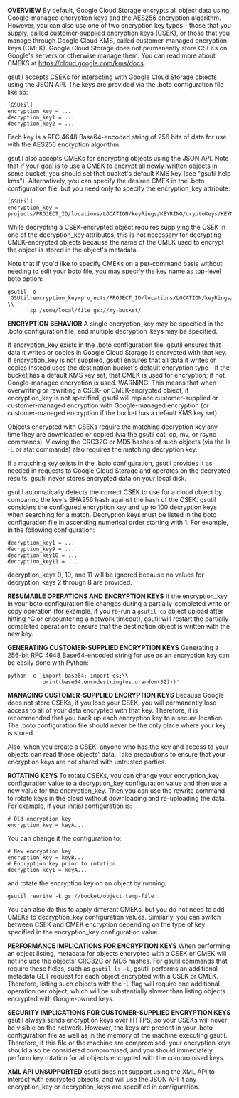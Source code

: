 <B>OVERVIEW</B>
  By default, Google Cloud Storage encrypts all object data using Google-managed
  encryption keys and the AES256 encryption algorithm. However, you can also use
  one of two encryption key types - those that you supply, called
  customer-supplied encryption keys (CSEK), or those that you manage through
  Google Cloud KMS, called customer-managed encryption keys (CMEK). Google Cloud
  Storage does not permanently store CSEKs on Google's servers or otherwise
  manage them. You can read more about CMEKS at
  https://cloud.google.com/kms/docs.

  gsutil accepts CSEKs for interacting with Google Cloud Storage objects using
  the JSON API. The keys are provided via the .boto configuration file like so:

    [GSUtil]
    encryption_key = ...
    decryption_key1 = ...
    decryption_key2 = ...

  Each key is a RFC 4648 Base64-encoded string of 256 bits of data for use
  with the AES256 encryption algorithm.

  gsutil also accepts CMEKs for encrypting objects using the JSON API. Note that
  if your goal is to use a CMEK to encrypt all newly-written objects in some
  bucket, you should set that bucket's default KMS key (see "gsutil help kms").
  Alternatively, you can specify the desired CMEK in the .boto configuration
  file, but you need only to specify the encryption_key attribute:

    [GSUtil]
    encryption_key = projects/PROJECT_ID/locations/LOCATION/keyRings/KEYRING/cryptoKeys/KEYNAME

  While decrypting a CSEK-encrypted object requires supplying the CSEK in one of
  the decryption_key attributes, this is not necessary for decrypting
  CMEK-encrypted objects because the name of the CMEK used to encrypt the
  object is stored in the object's metadata.

  Note that if you'd like to specify CMEKs on a per-command basis without
  needing to edit your boto file, you may specify the key name as top-level boto
  option:

    gsutil -o 'GSUtil:encryption_key=projects/PROJECT_ID/locations/LOCATION/keyRings/KEYRING/cryptoKeys/KEYNAME' \\
           cp /some/local/file gs://my-bucket/


<B>ENCRYPTION BEHAVIOR</B>
  A single encryption_key may be specified in the .boto configuration file,
  and multiple decryption_keys may be specified.

  If encryption_key exists in the .boto configuration file, gsutil ensures that
  data it writes or copies in Google Cloud Storage is encrypted with that key.
  If encryption_key is not supplied, gsutil ensures that all data it writes or
  copies instead uses the destination bucket's default encryption type - if the
  bucket has a default KMS key set, that CMEK is used for encryption; if not,
  Google-managed encryption is used.
  WARNING: This means that when overwriting or rewriting a CSEK- or
  CMEK-encrypted object, if encryption_key is not specified, gsutil will replace
  customer-supplied or customer-managed encryption with Google-managed
  encryption (or customer-managed encryption if the bucket has a default KMS key
  set).

  Objects encrypted with CSEKs require the matching decryption key any time they
  are downloaded or copied (via the gsutil cat, cp, mv, or rsync commands).
  Viewing the CRC32C or MD5 hashes of such objects (via the ls -L or stat
  commands) also requires the matching decryption key.

  If a matching key exists in the .boto configuration, gsutil provides it
  as needed in requests to Google Cloud Storage and operates on the
  decrypted results. gsutil never stores encrypted data on your local disk.

  gsutil automatically detects the correct CSEK to use for a cloud object by
  comparing the key's SHA256 hash against the hash of the CSEK. gsutil considers
  the configured encryption key and up to 100 decryption keys when searching for
  a match.  Decryption keys must be listed in the boto configuration file in
  ascending numerical order starting with 1. For example, in the following
  configuration:

    decryption_key1 = ...
    decryption_key9 = ...
    decryption_key10 = ...
    decryption_key11 = ...

  decryption_keys 9, 10, and 11 will be ignored because no values for
  decryption_keys 2 through 8 are provided.


<B>RESUMABLE OPERATIONS AND ENCRYPTION KEYS</B>
  If the encryption_key in your boto configuration file changes during a
  partially-completed write or copy operation (for example, if you re-run
  a `gsutil cp` object upload after hitting ^C or encountering a network
  timeout), gsutil will restart the partially-completed operation to ensure
  that the destination object is written with the new key.


<B>GENERATING CUSTOMER-SUPPLIED ENCRYPTION KEYS</B>
  Generating a 256-bit RFC 4648 Base64-encoded string for use as an encryption
  key can be easily done with Python:

    python -c 'import base64; import os;\\
               print(base64.encodestring(os.urandom(32)))'


<B>MANAGING CUSTOMER-SUPPLIED ENCRYPTION KEYS</B>
  Because Google does not store CSEKs, if you lose your CSEK, you will
  permanently lose access to all of your data encrypted with that key.
  Therefore, it is recommended that you back up each encryption key to a secure
  location. The .boto configuration file should never be the only place where
  your key is stored.

  Also, when you create a CSEK, anyone who has the key and access to your
  objects can read those objects' data. Take precautions to ensure that your
  encryption keys are not shared with untrusted parties.


<B>ROTATING KEYS</B>
  To rotate CSEKs, you can change your encryption_key configuration value to a
  decryption_key configuration value and then use a new value for the
  encryption_key. Then you can use the rewrite command to rotate keys in the
  cloud without downloading and re-uploading the data. For example, if your
  initial configuration is:

    # Old encryption key
    encryption_key = keyA...

  You can change it the configuration to:

    # New encryption key
    encryption_key = keyB...
    # Encryption key prior to rotation
    decryption_key1 = keyA...

  and rotate the encryption key on an object by running:

    gsutil rewrite -k gs://bucket/object temp-file

  You can also do this to apply different CMEKs, but you do not need to add
  CMEKs to decryption_key configuration values. Similarly, you can switch
  between CSEK and CMEK encryption depending on the type of key specified in the
  encryption_key configuration value.


<B>PERFORMANCE IMPLICATIONS FOR ENCRYPTION KEYS</B>
  When performing an object listing, metadata for objects encrypted with a CSEK
  or CMEK will not include the objects' CRC32C or MD5 hashes. For gsutil
  commands that require these fields, such as `gsutil ls -L`, gsutil performs an
  additional metadata GET request for each object encrypted with a CSEK or CMEK.
  Therefore, listing such objects with the -L flag will require one additional
  operation per object, which will be substantially slower than listing objects
  encrypted with Google-owned keys.


<B>SECURITY IMPLICATIONS FOR CUSTOMER-SUPPLIED ENCRYPTION KEYS</B>
  gsutil always sends encryption keys over HTTPS, so your CSEKs will never be
  visible on the network. However, the keys are present in your .boto
  configuration file as well as in the memory of the machine executing gsutil.
  Therefore, if this file or the machine are compromised, your encryption keys
  should also be considered compromised, and you should immediately perform
  key rotation for all objects encrypted with the compromised keys.


<B>XML API UNSUPPORTED</B>
  gsutil does not support using the XML API to interact with encrypted objects,
  and will use the JSON API if any encryption_key or decryption_keys are
  specified in configuration.